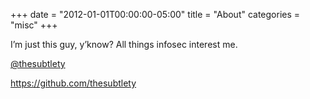 +++
date = "2012-01-01T00:00:00-05:00"
title = "About"
categories = "misc"
+++

I’m just this guy, y’know? All things infosec interest me.

[@thesubtlety](https://twitter.com/thesubtlety)

https://github.com/thesubtlety
